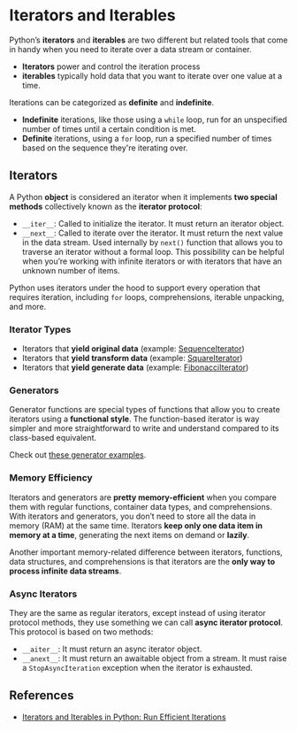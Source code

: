 # Iterators and Iterables

Python’s **iterators** and **iterables** are two different
but related tools that come in handy when you need to iterate
over a data stream or container.

- **Iterators** power and control the iteration process
- **iterables** typically hold data that you want to iterate
  over one value at a time.

Iterations can be categorized as **definite** and **indefinite**.

- **Indefinite** iterations, like those using a `while` loop, run
  for an unspecified number of times until a certain condition is
  met.
- **Definite** iterations, using a `for` loop, run a specified
  number of times based on the sequence they're iterating over.

## Iterators

A Python **object** is considered an iterator when it implements
**two special methods** collectively known as the **iterator
protocol**:

- `__iter__`: Called to initialize the iterator. It must return
  an iterator object.
- `__next__`: Called to iterate over the iterator. It must return
  the next value in the data stream. Used internally by `next()`
  function that allows you to traverse an iterator without a formal
  loop. This possibility can be helpful when you’re working with
  infinite iterators or with iterators that have an unknown number
  of items.

Python uses iterators under the hood to support every operation
that requires iteration, including `for` loops, comprehensions,
iterable unpacking, and more.

### Iterator Types

- Iterators that **yield original data** (example:
  [SequenceIterator](./iterators/sequence_iterator.py))
- Iterators that **yield transform data** (example:
  [SquareIterator](./iterators/square_iterator.py))
- Iterators that **yield generate data** (example:
  [FibonacciIterator](./iterators/fibonacci_iterator.py))

### Generators

Generator functions are special types of functions that allow you
to create iterators using a **functional style**.
The function-based iterator is way simpler and more straightforward
to write and understand compared to its class-based equivalent.

Check out [these generator examples](./iterators/generators.py).

### Memory Efficiency

Iterators and generators are **pretty memory-efficient** when you
compare them with regular functions, container data types, and
comprehensions.
With iterators and generators, you don’t need to store all the data
in memory (RAM) at the same time. Iterators **keep only one data
item in memory at a time**, generating the next items on demand or
**lazily**.

Another important memory-related difference between iterators,
functions, data structures, and comprehensions is that iterators
are the **only way to process infinite data streams**.

### Async Iterators

They are the same as regular iterators, except instead of using
iterator protocol methods, they use something we can call **async
iterator protocol**. This protocol is based on two methods:

- `__aiter__`: It must return an async iterator object.
- `__anext__`: It must return an awaitable object from a stream.
  It must raise a `StopAsyncIteration` exception when the iterator
  is exhausted.

## References
- [Iterators and Iterables in Python: Run Efficient Iterations](https://realpython.com/python-iterators-iterables/)